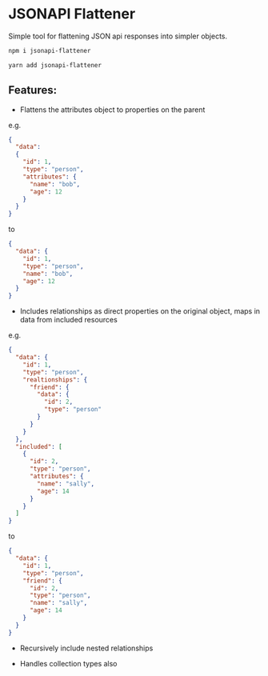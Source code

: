 # JSONAPI Flattener

Simple tool for flattening JSON api responses into simpler objects.

```bash
npm i jsonapi-flattener
```

```bash
yarn add jsonapi-flattener
```

## Features:


* Flattens the attributes object to properties on the parent

e.g.

```json
{
  "data": 
  {
    "id": 1,
    "type": "person",
    "attributes": {
      "name": "bob",
      "age": 12
    }
  }
}
```

to

```json
{
  "data": {
    "id": 1,
    "type": "person",
    "name": "bob",
    "age": 12
  }
}
```


* Includes relationships as direct properties on the original object, maps in data from included resources

e.g.

```json
{
  "data": {
    "id": 1,
    "type": "person",
    "realtionships": {
      "friend": {
        "data": {
          "id": 2,
          "type": "person"
        }
      }
    }
  },
  "included": [
    {
      "id": 2,
      "type": "person",
      "attributes": {
        "name": "sally",
        "age": 14
      }
    }
  ]
}
```

to

```json
{
  "data": {
    "id": 1,
    "type": "person",
    "friend": {
      "id": 2,
      "type": "person",
      "name": "sally",
      "age": 14
    }
  }
}
```

* Recursively include nested relationships

* Handles collection types also
